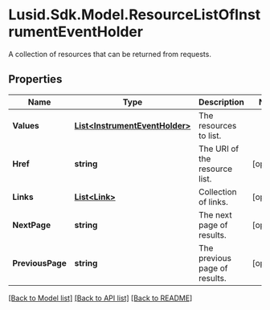 # Lusid.Sdk.Model.ResourceListOfInstrumentEventHolder
A collection of resources that can be returned from requests.

## Properties

Name | Type | Description | Notes
------------ | ------------- | ------------- | -------------
**Values** | [**List&lt;InstrumentEventHolder&gt;**](InstrumentEventHolder.md) | The resources to list. | 
**Href** | **string** | The URI of the resource list. | [optional] 
**Links** | [**List&lt;Link&gt;**](Link.md) | Collection of links. | [optional] 
**NextPage** | **string** | The next page of results. | [optional] 
**PreviousPage** | **string** | The previous page of results. | [optional] 

[[Back to Model list]](../README.md#documentation-for-models) [[Back to API list]](../README.md#documentation-for-api-endpoints) [[Back to README]](../README.md)

